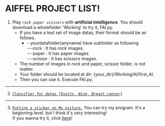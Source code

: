 AIFFEL PROJECT LIST!
=

 1. Play _```rock paper scissors```_ with **artificial intelligence**. You should download a wholefolder 'Working' to try it, FAI.py.    
	 + If you have a test set of image datas, their format should be as follows.   
  	   - \- yourdatafolder(anyname) have subfolder as following  
		---rock : It has rock images.   
		---paper : It has paper images.   
		---scissor : It has scissors images.   
	 + The number of images in rock and paper, scissor folder, is not matter.
	 + Your folder should be located at dir: {your\_dir}/Working/AI/first\_AI.
	 + Then you can use it. Execute FAI.py.

----
 2. [```Classifier for datas [Digits, Wine, Breast_cancer]```](https://github.com/SunCreation/aiffel/tree/main/Working/AI/Classifier)


 ----
 3. [```Putting a sticker on My picture.```](https://github.com/SunCreation/aiffel/tree/main/Working/AI/sticker_img)  You can try my program. It's a beginning level. but I think it's very interesting!   
 If you wanna try it, click [here](https://github.com/SunCreation/aiffel/tree/main/Working/AI/sticker_img)!